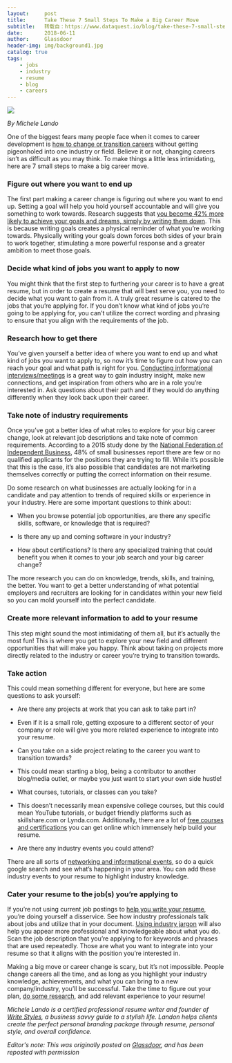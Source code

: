```yaml
---
layout:     post
title:      Take These 7 Small Steps To Make a Big Career Move
subtitle:   转载自：https://www.dataquest.io/blog/take-these-7-small-steps-to-make-a-big-career-move/
date:       2018-06-11
author:     Glassdoor
header-img: img/background1.jpg
catalog: true
tags:
    - jobs
    - industry
    - resume
    - blog
    - careers
---
```


![](https://www.dataquest.io/blog/content/images/2018/05/business-3189797_1280.png)


*By Michele Lando*

One of the biggest fears many people face when it comes to career development is [how to change or transition careers](https://www.glassdoor.com/blog/guide/how-to-change-careers) without getting pigeonholed into one industry or field. Believe it or not, changing careers isn’t as difficult as you may think. To make things a little less intimidating, here are 7 small steps to make a big career move.

### Figure out where you want to end up

The first part making a career change is figuring out where you want to end up. Setting a goal will help you hold yourself accountable and will give you something to work towards. Research suggests that [you become 42% more likely to achieve your goals and dreams, simply by writing them down](https://www.huffingtonpost.com/marymorrissey/the-power-of-writing-down_b_12002348.html). This is because writing goals creates a physical reminder of what you’re working towards. Physically writing your goals down forces both sides of your brain to work together, stimulating a more powerful response and a greater ambition to meet those goals.

### Decide what kind of jobs you want to apply to now

You might think that the first step to furthering your career is to have a great resume, but in order to create a resume that will best serve you, you need to decide what you want to gain from it. A truly great resume is catered to the jobs that you’re applying for. If you don’t know what kind of jobs you’re going to be applying for, you can’t utilize the correct wording and phrasing to ensure that you align with the requirements of the job.

### Research how to get there

You’ve given yourself a better idea of where you want to end up and what kind of jobs you want to apply to, so now it’s time to figure out how you can reach your goal and what path is right for you. [Conducting informational interviews/meetings](https://www.glassdoor.com/blog/how-to-ace-your-next-informational-interview) is a great way to gain industry insight, make new connections, and get inspiration from others who are in a role you’re interested in. Ask questions about their path and if they would do anything differently when they look back upon their career.

### Take note of industry requirements

Once you’ve got a better idea of what roles to explore for your big career change, look at relevant job descriptions and take note of common requirements. According to a 2015 study done by the [National Federation of Independent Business](http://www.nfib.com/surveys/small-business-economic-trends), 48% of small businesses report there are few or no qualified applicants for the positions they are trying to fill. While it’s possible that this is the case, it’s also possible that candidates are not marketing themselves correctly or putting the correct information on their resume.

Do some research on what businesses are actually looking for in a candidate and pay attention to trends of required skills or experience in your industry. Here are some important questions to think about:

- When you browse potential job opportunities, are there any specific skills, software, or knowledge that is required?

- Is there any up and coming software in your industry?

- How about certifications? Is there any specialized training that could benefit you when it comes to your job search and your big career change?


The more research you can do on knowledge, trends, skills, and training, the better. You want to get a better understanding of what potential employers and recruiters are looking for in candidates within your new field so you can mold yourself into the perfect candidate.

### Create more relevant information to add to your resume

This step might sound the most intimidating of them all, but it’s actually the most fun! This is where you get to explore your new field and different opportunities that will make you happy. Think about taking on projects more directly related to the industry or career you’re trying to transition towards.

### Take action

This could mean something different for everyone, but here are some questions to ask yourself:

- Are there any projects at work that you can ask to take part in?

- Even if it is a small role, getting exposure to a different sector of your company or role will give you more related experience to integrate into your resume.

- Can you take on a side project relating to the career you want to transition towards?

- This could mean starting a blog, being a contributor to another blog/media outlet, or maybe you just want to start your own side hustle!

- What courses, tutorials, or classes can you take?

- This doesn’t necessarily mean expensive college courses, but this could mean YouTube tutorials, or budget friendly platforms such as skillshare.com or Lynda.com. Additionally, there are a lot of [free courses and certifications](http://theeverygirl.com/10-free-online-certifications-to-boost-your-resume) you can get online which immensely help build your resume.

- Are there any industry events you could attend?


There are all sorts of [networking and informational events](https://www.glassdoor.com/blog/8-networking-strategies), so do a quick google search and see what’s happening in your area. You can add these industry events to your resume to highlight industry knowledge.

### Cater your resume to the job(s) you’re applying to

If you’re not using current job postings to [help you write your resume](https://www.glassdoor.com/blog/guide/how-to-write-a-resume), you’re doing yourself a disservice. See how industry professionals talk about jobs and utilize that in your document. [Using industry jargon](https://www.glassdoor.com/blog/resume-keywords) will also help you appear more professional and knowledgeable about what you do. Scan the job description that you’re applying to for keywords and phrases that are used repeatedly. Those are what you want to integrate into your resume so that it aligns with the position you’re interested in.

Making a big move or career change is scary, but it’s not impossible. People change careers all the time, and as long as you highlight your industry knowledge, achievements, and what you can bring to a new company/industry, you’ll be successful. Take the time to figure out your plan, [do some research](http://writestylesonline.com/how-to-make-your-resume-more-effective-to-get-you-noticed), and add relevant experience to your resume!

*Michele Lando is a certified professional resume writer and founder of [Write Styles](https://writestylesonline.com/), a business savvy guide to a stylish life. Landon helps clients create the perfect personal branding package through resume, personal style, and overall confidence.*

*Editor's note: This was originally posted on [Glassdoor](https://www.glassdoor.com/blog/steps-for-big-career-move), and has been reposted with permission*
